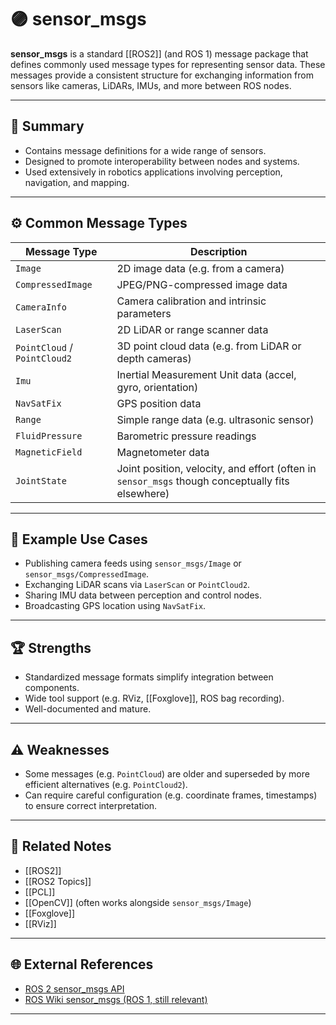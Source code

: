 # 🟣 sensor_msgs

**sensor_msgs** is a standard [[ROS2]] (and ROS 1) message package that defines commonly used message types for representing sensor data. These messages provide a consistent structure for exchanging information from sensors like cameras, LiDARs, IMUs, and more between ROS nodes.

---

## 🧠 Summary

- Contains message definitions for a wide range of sensors.
- Designed to promote interoperability between nodes and systems.
- Used extensively in robotics applications involving perception, navigation, and mapping.

---

## ⚙️ Common Message Types

| Message Type              | Description                                              |
|---------------------------|----------------------------------------------------------|
| `Image`                   | 2D image data (e.g. from a camera)                       |
| `CompressedImage`          | JPEG/PNG-compressed image data                           |
| `CameraInfo`               | Camera calibration and intrinsic parameters              |
| `LaserScan`                | 2D LiDAR or range scanner data                          |
| `PointCloud` / `PointCloud2`| 3D point cloud data (e.g. from LiDAR or depth cameras) |
| `Imu`                      | Inertial Measurement Unit data (accel, gyro, orientation)|
| `NavSatFix`                | GPS position data                                       |
| `Range`                    | Simple range data (e.g. ultrasonic sensor)              |
| `FluidPressure`            | Barometric pressure readings                            |
| `MagneticField`            | Magnetometer data                                       |
| `JointState`               | Joint position, velocity, and effort (often in `sensor_msgs` though conceptually fits elsewhere) |

---

## 🚀 Example Use Cases

- Publishing camera feeds using `sensor_msgs/Image` or `sensor_msgs/CompressedImage`.
- Exchanging LiDAR scans via `LaserScan` or `PointCloud2`.
- Sharing IMU data between perception and control nodes.
- Broadcasting GPS location using `NavSatFix`.

---

## 🏆 Strengths

- Standardized message formats simplify integration between components.
- Wide tool support (e.g. RViz, [[Foxglove]], ROS bag recording).
- Well-documented and mature.

---

## ⚠️ Weaknesses

- Some messages (e.g. `PointCloud`) are older and superseded by more efficient alternatives (e.g. `PointCloud2`).
- Can require careful configuration (e.g. coordinate frames, timestamps) to ensure correct interpretation.

---

## 🔗 Related Notes

- [[ROS2]]
- [[ROS2 Topics]]
- [[PCL]]
- [[OpenCV]] (often works alongside `sensor_msgs/Image`)
- [[Foxglove]]
- [[RViz]]

---

## 🌐 External References

- [ROS 2 sensor_msgs API](https://docs.ros2.org/latest/api/sensor_msgs/index.html)
- [ROS Wiki sensor_msgs (ROS 1, still relevant)](http://wiki.ros.org/sensor_msgs)

---
